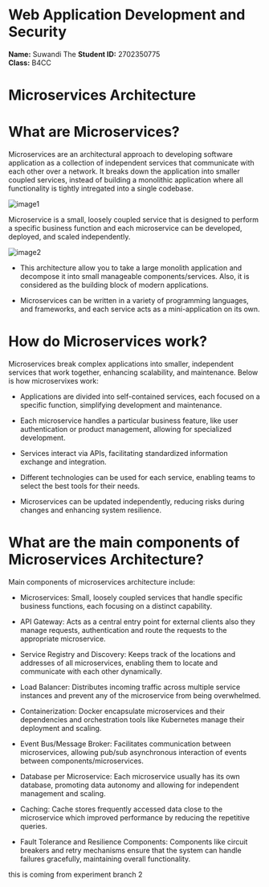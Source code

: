 # Web Application Development and Security

**Name:** Suwandi The
**Student ID:** 2702350775  
**Class:** B4CC

# Microservices Architecture

# What are Microservices?

Microservices are an architectural approach to developing software application as a collection of independent services that communicate with each other over a network. It breaks down the application into smaller coupled services, instead of building a monolithic application where all functionality is tightly intregated into a single codebase.

![image1](https://github.com/Suwandithe/SuwandiThe-2702350775-B4CC-WADS_Week1/blob/main/microservices1.jpeg)

Microservice is a small, loosely coupled service that is designed to perform a specific business function and each microservice can be developed, deployed, and scaled independently.

![image2](https://github.com/Suwandithe/SuwandiThe-2702350775-B4CC-WADS_Week1/blob/main/microservices2.jpeg)

- This architecture allow you to take a large monolith application and decompose it into small manageable components/services. Also, it is considered as the building block of modern applications.

- Microservices can be written in a variety of programming languages, and frameworks, and each service acts as a mini-application on its own.

# How do Microservices work?

Microservices break complex applications into smaller, independent services that work together, enhancing scalability, and maintenance. Below is how microservixes work:

- Applications are divided into self-contained services, each focused on a specific function, simplifying development and maintenance.

- Each microservice handles a particular business feature, like user authentication or product management, allowing for specialized development.

- Services interact via APIs, facilitating standardized information exchange and integration.

- Different technologies can be used for each service, enabling teams to select the best tools for their needs.

- Microservices can be updated independently, reducing risks during changes and enhancing system resilience.

# What are the main components of Microservices Architecture?

Main components of microservices architecture include:

- Microservices: Small, loosely coupled services that handle specific business functions, each focusing on a distinct capability.

- API Gateway: Acts as a central entry point for external clients also they manage requests, authentication and route the requests to the appropriate microservice.

- Service Registry and Discovery: Keeps track of the locations and addresses of all microservices, enabling them to locate and communicate with each other dynamically.

- Load Balancer: Distributes incoming traffic across multiple service instances and prevent any of the microservice from being overwhelmed.

- Containerization: Docker encapsulate microservices and their dependencies and orchestration tools like Kubernetes manage their deployment and scaling.

- Event Bus/Message Broker: Facilitates communication between microservices, allowing pub/sub asynchronous interaction of events between components/microservices.

- Database per Microservice: Each microservice usually has its own database, promoting data autonomy and allowing for independent management and scaling.

- Caching: Cache stores frequently accessed data close to the microservice which improved performance by reducing the repetitive queries.


- Fault Tolerance and Resilience Components: Components like circuit breakers and retry mechanisms ensure that the system can handle failures gracefully, maintaining overall functionality.

this is coming from experiment branch 2